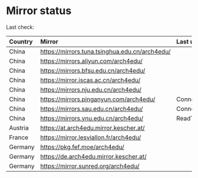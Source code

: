 <script src="./time.js"></script>
# Mirror status
Last check: <script type="text/javascript">localize(1676963897.35389);</script>

|Country|Mirror|Last update|
|:------|:-----|:----------|
|China|https://mirrors.tuna.tsinghua.edu.cn/arch4edu/|<script type="text/javascript">localize(1676918015);</script>|
|China|https://mirrors.aliyun.com/arch4edu/|<script type="text/javascript">localize(1676918015);</script>|
|China|https://mirrors.bfsu.edu.cn/arch4edu/|<script type="text/javascript">localize(1676918015);</script>|
|China|https://mirror.iscas.ac.cn/arch4edu/|<script type="text/javascript">localize(1676918015);</script>|
|China|https://mirrors.nju.edu.cn/arch4edu/|<script type="text/javascript">localize(1676874957);</script>|
|China|https://mirrors.pinganyun.com/arch4edu/|ConnectionError|
|China|https://mirrors.sau.edu.cn/arch4edu/|ConnectionError|
|China|https://mirrors.ynu.edu.cn/arch4edu/|ReadTimeout|
|Austria|https://at.arch4edu.mirror.kescher.at/|<script type="text/javascript">localize(1676918015);</script>|
|France|https://mirror.lesviallon.fr/arch4edu/|<script type="text/javascript">localize(1676918015);</script>|
|Germany|https://pkg.fef.moe/arch4edu/|<script type="text/javascript">localize(1676918015);</script>|
|Germany|https://de.arch4edu.mirror.kescher.at/|<script type="text/javascript">localize(1676918015);</script>|
|Germany|https://mirror.sunred.org/arch4edu/|<script type="text/javascript">localize(1676918015);</script>|

<script src="./tablefilter/tablefilter.js"></script>
<script src="./table.js"></script>
